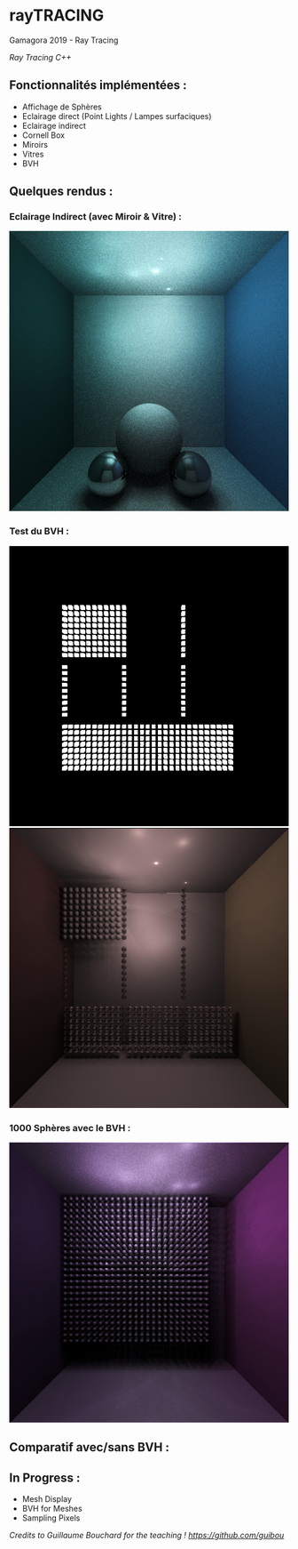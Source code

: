 # rayTRACING
Gamagora 2019 - Ray Tracing

*Ray Tracing C++*

## Fonctionnalités implémentées :
- Affichage de Sphères
- Eclairage direct (Point Lights / Lampes surfaciques)
- Eclairage indirect
- Cornell Box
- Miroirs
- Vitres
- BVH

## Quelques rendus :
### Eclairage Indirect (avec Miroir & Vitre) :
![Render / Indirect Light](/SynImg/Img/Render.png)

### Test du BVH : 
![BVH / Test BVH](/SynImg/Img/testBox1.png)
![BVH / Render Image](/SynImg/Img/testBox.png)


### 1000 Sphères avec le BVH :
![1000 Sph / Indirect Light](/SynImg/Img/1000sphpurple.png)
 
## Comparatif avec/sans BVH :
 
## In Progress :
- Mesh Display
- BVH for Meshes
- Sampling Pixels

*Credits to Guillaume Bouchard for the teaching ! https://github.com/guibou*
